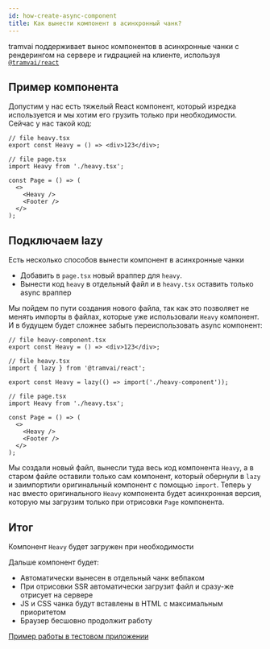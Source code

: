 ```yaml
---
id: how-create-async-component
title: Как вынести компонент в асинхронный чанк?
---
```


tramvai поддерживает вынос компонентов в асинхронные чанки с рендерингом на сервере и гидрацией на клиенте, используя [`@tramvai/react`](features/react.md#lazy)

## Пример компонента

Допустим у нас есть тяжелый React компонент, который изредка используется и мы хотим его грузить только при необходимости. Сейчас у нас такой код:

```tsx
// file heavy.tsx
export const Heavy = () => <div>123</div>;
```

```tsx
// file page.tsx
import Heavy from './heavy.tsx';

const Page = () => (
  <>
    <Heavy />
    <Footer />
  </>
);
```

## Подключаем lazy

Есть несколько способов вынести компонент в асинхронные чанки

- Добавить в `page.tsx` новый враппер для `heavy`.
- Вынести код `heavy` в отдельный файл и в `heavy.tsx` оставить только async враппер

Мы пойдем по пути создания нового файла, так как это позволяет не менять импорты в файлах, которые уже использовали `Heavy` компонент. И в будущем будет сложнее забыть переиспользовать async компонент:

```tsx
// file heavy-component.tsx
export const Heavy = () => <div>123</div>;
```

```tsx
// file heavy.tsx
import { lazy } from '@tramvai/react';

export const Heavy = lazy(() => import('./heavy-component'));
```

```tsx
// file page.tsx
import Heavy from './heavy.tsx';

const Page = () => (
  <>
    <Heavy />
    <Footer />
  </>
);
```

Мы создали новый файл, вынесли туда весь код компонента `Heavy`, а в старом файле оставили только сам компонент, который обернули в `lazy` и заимпортили оригинальный компонент с помощью `import`. Теперь у нас вместо оригинального `Heavy` компонента будет асинхронная версия, которую мы загрузим только при отрисовки `Page` компонента.

## Итог

Компонент `Heavy` будет загружен при необходимости

Дальше компонент будет:

- Автоматически вынесен в отдельный чанк вебпаком
- При отрисовки SSR автоматически загрузит файл и сразу-же отрисует на сервере
- JS и CSS чанка будут вставлены в HTML с максимальным приоритетом
- Браузер бесшовно продолжит работу

[Пример работы в тестовом приложении](how-to/ssr-async-components.md)
